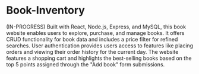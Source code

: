 # Book-Inventory
(IN-PROGRESS) 
Built with React, Node.js, Express, and MySQL, this book website enables users to explore, purchase, and manage books. It offers CRUD functionality for book data and includes a price filter for refined searches. User authentication provides users access to features like placing orders and viewing their order history for the current day. The website features a shopping cart and highlights the best-selling books based on the top 5 points assigned through the "Add book" form submissions.
